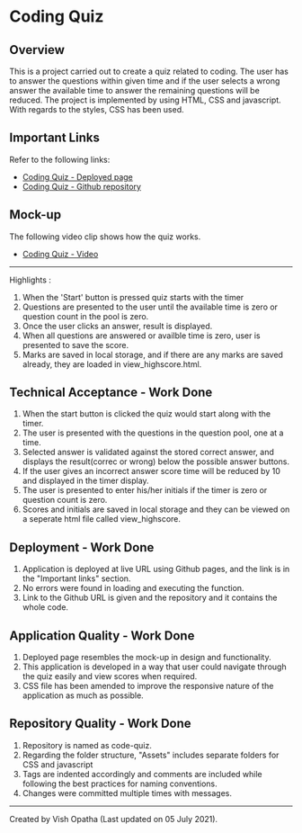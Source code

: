 # Coding Quiz

## Overview
This is a project carried out to create a quiz related to coding. The user has to answer the questions within given time and if the user selects a wrong answer the available time to answer the remaining questions will be reduced. The project is implemented by using HTML, CSS and javascript. With regards to the styles, CSS has been used.

## Important Links
Refer to the following links:
* [Coding Quiz - Deployed page](https://vish-opatha.github.io/coding-quiz/)
* [Coding Quiz - Github repository](https://github.com/vish-opatha/coding-quiz)

## Mock-up
The following video clip shows how the quiz works.
* [Coding Quiz - Video](https://drive.google.com/file/d/1-rQv__1jcVZo4LBHna2wKM3y0kYfvDV7/view)
---
 Highlights :
  1. When the 'Start' button is pressed quiz starts with the timer
  2. Questions are presented to the user until the available time is zero or question count in the pool is zero.
  3. Once the user clicks an answer, result is displayed.
  4. When all questions are answered or availble time is zero, user is presented to save the score.
  5. Marks are saved in local storage, and if there are any marks are saved already, they are loaded in view_highscore.html.

## Technical Acceptance - Work Done
1. When the start button is clicked the quiz would start along with the timer.
2. The user is presented with the questions in the question pool, one at a time.
3. Selected answer is validated against the stored correct answer, and displays the result(correc or wrong) below the possible answer buttons.
4. If the user gives an incorrect answer score time will be reduced by 10 and displayed in the timer display.
5. The user is presented to enter his/her initials if the timer is zero or question count is zero.
6. Scores and initials are saved in local storage and they can be viewed on a seperate html file called view_highscore.

## Deployment - Work Done
1. Application is deployed at live URL using Github pages, and the link is in the "Important links" section.
2. No errors were found in loading and executing the function.
3. Link to the Github URL is given and the repository and it contains the whole code.

## Application Quality - Work Done
1. Deployed page resembles the mock-up in design and functionality.
2. This application is developed in a way that user could navigate through the quiz easily and view scores when required.
3. CSS file has been amended to improve the responsive nature of the application as much as possible.

## Repository Quality - Work Done
1. Repository is named as code-quiz.
2. Regarding the folder structure, "Assets" includes separate folders for CSS and javascript
4. Tags are indented accordingly and comments are included while following the best practices for naming conventions.
5. Changes were committed multiple times with messages.

- - -
Created by Vish Opatha (Last updated on 05 July 2021).
